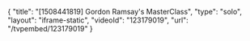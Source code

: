 {
    "title": "[1508441819] Gordon Ramsay's MasterClass",
    "type": "solo",
    "layout": "iframe-static",
    "videoId": "123179019",
    "url": "\/tvpembed\/123179019"
}